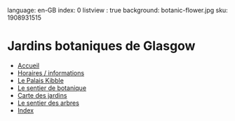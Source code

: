 language: en-GB
index: 0
listview : true
background: botanic-flower.jpg
sku: 1908931515

# Jardins botaniques de Glasgow

* [Accueil](page:0)
* [Horaires / informations](page:1700)
* [Le Palais Kibble](page:5)
* [Le sentier de botanique](tour:botanics-trail)
* [Carte des jardins](map:map1)
* [Le sentier des arbres](tour:tree-trail)
* [Index](search.html)

          